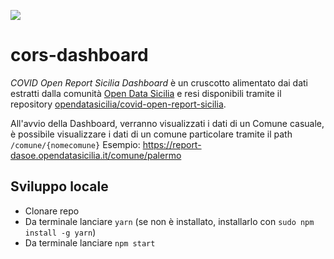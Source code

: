 <a href="https://www.datibenecomune.it/"><img src="https://img.shields.io/badge/%F0%9F%99%8F-%23datiBeneComune-%23cc3232"/></a>

# cors-dashboard

_COVID Open Report Sicilia Dashboard_ è un cruscotto alimentato dai dati estratti dalla comunità [Open Data Sicilia](https://opendatasicilia.it) e resi disponibili tramite il repository [opendatasicilia/covid-open-report-sicilia](https://github.com/opendatasicilia/covid-open-report-sicilia).

All'avvio della Dashboard, verranno visualizzati i dati di un Comune casuale, è possibile visualizzare i dati di un comune particolare tramite il path `/comune/{nomecomune}` Esempio: https://report-dasoe.opendatasicilia.it/comune/palermo

## Sviluppo locale

- Clonare repo
- Da terminale lanciare `yarn` (se non è installato, installarlo con `sudo npm install -g yarn`)
- Da terminale lanciare `npm start`

